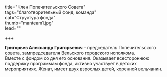 title="Член Попечительского Совета"  
tags="благотворительный фонд, команда"  
cat="Структура фонда"  
thumb="manteam1.jpg"  
lead=""

+++

**Григорьев Александр Григорьевич** – председатель Попечительского совета, зампредседателя Вельского городского исполкома.  
Вместе с фондом со дня его основания. Оказывает всестороннюю поддержку программам фонда, активно участвует в детских мероприятиях. Женат, имеет двух взрослых детей, коренной вельчанин.
